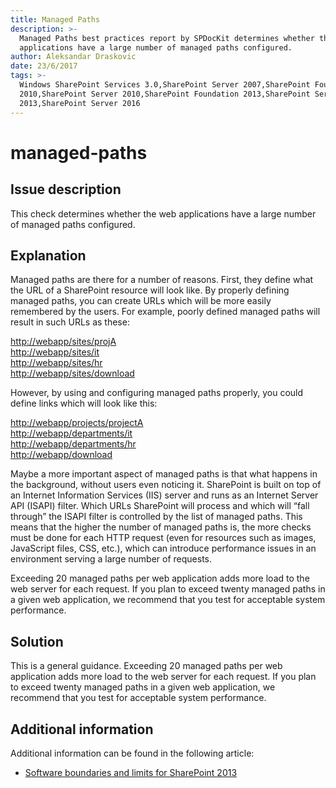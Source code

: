 ```yaml
---
title: Managed Paths
description: >-
  Managed Paths best practices report by SPDocKit determines whether the web
  applications have a large number of managed paths configured.
author: Aleksandar Draskovic
date: 23/6/2017
tags: >-
  Windows SharePoint Services 3.0,SharePoint Server 2007,SharePoint Foundation
  2010,SharePoint Server 2010,SharePoint Foundation 2013,SharePoint Server
  2013,SharePoint Server 2016
---
```


# managed-paths

## Issue description

This check determines whether the web applications have a large number of managed paths configured.

## Explanation

Managed paths are there for a number of reasons. First, they define what the URL of a SharePoint resource will look like. By properly defining managed paths, you can create URLs which will be more easily remembered by the users. For example, poorly defined managed paths will result in such URLs as these:

[http://webapp/sites/projA](http://webapp/sites/projA)  
[http://webapp/sites/it](http://webapp/sites/it)  
[http://webapp/sites/hr](http://webapp/sites/hr)  
[http://webapp/sites/download](http://webapp/sites/download)

However, by using and configuring managed paths properly, you could define links which will look like this:

[http://webapp/projects/projectA](http://webapp/projects/projectA)  
[http://webapp/departments/it](http://webapp/departments/it)  
[http://webapp/departments/hr](http://webapp/departments/hr)  
[http://webapp/download](http://webapp/download)

Maybe a more important aspect of managed paths is that what happens in the background, without users even noticing it. SharePoint is built on top of an Internet Information Services \(IIS\) server and runs as an Internet Server API \(ISAPI\) filter. Which URLs SharePoint will process and which will “fall through” the ISAPI filter is controlled by the list of managed paths. This means that the higher the number of managed paths is, the more checks must be done for each HTTP request \(even for resources such as images, JavaScript files, CSS, etc.\), which can introduce performance issues in an environment serving a large number of requests.

Exceeding 20 managed paths per web application adds more load to the web server for each request. If you plan to exceed twenty managed paths in a given web application, we recommend that you test for acceptable system performance.

## Solution

This is a general guidance. Exceeding 20 managed paths per web application adds more load to the web server for each request. If you plan to exceed twenty managed paths in a given web application, we recommend that you test for acceptable system performance.

## Additional information

Additional information can be found in the following article:

* [Software boundaries and limits for SharePoint 2013](https://technet.microsoft.com/en-us/library/cc262787.aspx)

